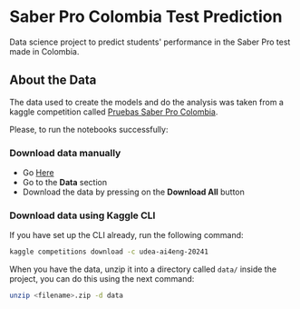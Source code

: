 # Saber Pro Colombia Test Prediction
Data science project to predict students' performance in the Saber Pro test made in Colombia.


## About the Data

The data used to create the models and do the analysis was taken from a kaggle competition called [Pruebas Saber Pro Colombia](https://www.kaggle.com/competitions/udea-ai4eng-20241/).

Please, to run the notebooks successfully:

### Download data manually

- Go [Here](https://www.kaggle.com/competitions/udea-ai4eng-20241/data)
- Go to the **Data** section
- Download the data by pressing on the **Download All** button

### Download data using Kaggle CLI

If you have set up the CLI already, run the following command:

```bash
kaggle competitions download -c udea-ai4eng-20241
```

When you have the data, unzip it into a directory called `data/` inside the project, you can do this using the next command:

```bash
unzip <filename>.zip -d data
```

